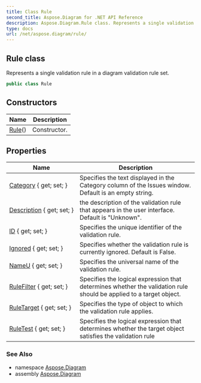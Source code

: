 ```yaml
---
title: Class Rule
second_title: Aspose.Diagram for .NET API Reference
description: Aspose.Diagram.Rule class. Represents a single validation rule in a diagram validation rule set
type: docs
url: /net/aspose.diagram/rule/
---
```

## Rule class

Represents a single validation rule in a diagram validation rule set.

```csharp
public class Rule
```

## Constructors

| Name | Description |
| --- | --- |
| [Rule](rule/)() | Constructor. |

## Properties

| Name | Description |
| --- | --- |
| [Category](../../aspose.diagram/rule/category/) { get; set; } | Specifies the text displayed in the Category column of the Issues window. Default is an empty string. |
| [Description](../../aspose.diagram/rule/description/) { get; set; } | the description of the validation rule that appears in the user interface. Default is "Unknown". |
| [ID](../../aspose.diagram/rule/id/) { get; set; } | Specifies the unique identifier of the validation rule. |
| [Ignored](../../aspose.diagram/rule/ignored/) { get; set; } | Specifies whether the validation rule is currently ignored. Default is False. |
| [NameU](../../aspose.diagram/rule/nameu/) { get; set; } | Specifies the universal name of the validation rule. |
| [RuleFilter](../../aspose.diagram/rule/rulefilter/) { get; set; } | Specifies the logical expression that determines whether the validation rule should be applied to a target object. |
| [RuleTarget](../../aspose.diagram/rule/ruletarget/) { get; set; } | Specifies the type of object to which the validation rule applies. |
| [RuleTest](../../aspose.diagram/rule/ruletest/) { get; set; } | Specifies the logical expression that determines whether the target object satisfies the validation rule |

### See Also

* namespace [Aspose.Diagram](../../aspose.diagram/)
* assembly [Aspose.Diagram](../../)


